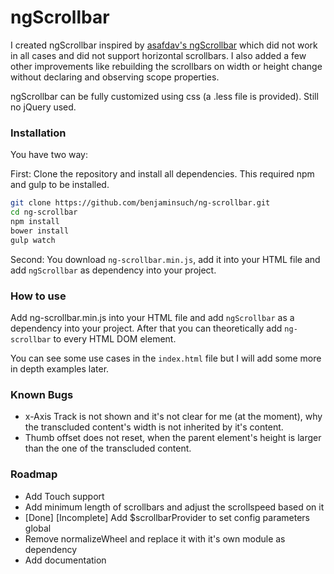 # ngScrollbar
I created ngScrollbar inspired by [asafdav's ngScrollbar](https://github.com/asafdav/ng-scrollbar) which did not work in all cases
and did not support horizontal scrollbars. I also added a few other improvements like rebuilding the scrollbars on width or height
change without declaring and observing scope properties.

ngScrollbar can be fully customized using css (a .less file is provided). Still no jQuery used.

### Installation
You have two way:

First: Clone the repository and install all dependencies. This required npm and gulp to be installed.
```sh
git clone https://github.com/benjaminsuch/ng-scrollbar.git
cd ng-scrollbar
npm install
bower install
gulp watch
```

Second: You download `ng-scrollbar.min.js`, add it into your HTML file and add `ngScrollbar` as dependency into your project.

### How to use
Add ng-scrollbar.min.js into your HTML file and add `ngScrollbar` as a dependency into your
project. After that you can theoretically add `ng-scrollbar` to every HTML DOM element.

You can see some use cases in the `index.html` file but I will add some more in depth examples later.

### Known Bugs
- x-Axis Track is not shown and it's not clear for me (at the moment), why the transcluded content's width is not inherited by it's content.
- Thumb offset does not reset, when the parent element's height is larger than the
  one of the transcluded content.

### Roadmap
- Add Touch support
- Add minimum length of scrollbars and adjust the scrollspeed based on it
- [Done] [Incomplete] Add $scrollbarProvider to set config parameters global
- Remove normalizeWheel and replace it with it's own module as dependency
- Add documentation